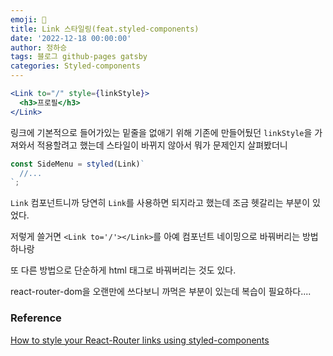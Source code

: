 ```yaml
---
emoji: 🔮
title: Link 스타일링(feat.styled-components)
date: '2022-12-18 00:00:00'
author: 정하승
tags: 블로그 github-pages gatsby
categories: Styled-components
---
```


```jsx
<Link to="/" style={linkStyle}>
  <h3>프로필</h3>
</Link>
```

링크에 기본적으로 들어가있는 밑줄을 없애기 위해 기존에 만들어뒀던 `linkStyle`을 가져와서 적용할려고 했는데 스타일이 바뀌지 않아서 뭐가 문제인지 살펴봤더니

```js
const SideMenu = styled(Link)`
  //...
`;
```

`Link` 컴포넌트니까 당연히 `Link`를 사용하면 되지라고 했는데 조금 헷갈리는 부분이 있었다.

저렇게 쓸거면 `<Link to='/'></Link>`를 아예 컴포넌트 네이밍으로 바꿔버리는 방법 하나랑

또 다른 방법으로 단순하게 html 태그로 바꿔버리는 것도 있다.

react-router-dom을 오랜만에 쓰다보니 까먹은 부분이 있는데 복습이 필요하다....

### Reference

<a href='https://dev.to/ridhikgovind/how-to-style-your-react-router-links-using-styled-components-2350'>How to style your React-Router links using styled-components
</a>
